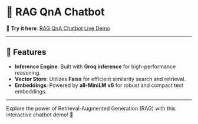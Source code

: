 # 🌟 RAG QnA Chatbot

🔗 **Try it here**: [RAG QnA Chatbot Live Demo](https://rag-qna.streamlit.app/)  

---

## 🚀 Features

- **Inference Engine**: Built with **Groq inference** for high-performance reasoning.
- **Vector Store**: Utilizes **Faiss** for efficient similarity search and retrieval.
- **Embeddings**: Powered by **all-MiniLM v6** for robust and compact text embeddings.

---

Explore the power of Retrieval-Augmented Generation (RAG) with this interactive chatbot demo! 🎉
